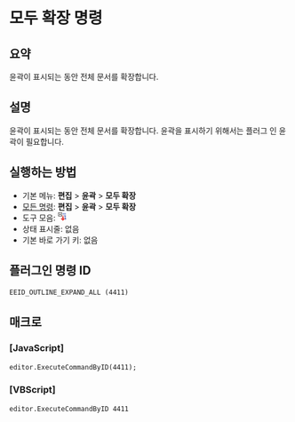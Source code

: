 # 모두 확장 명령

## 요약

윤곽이 표시되는 동안 전체 문서를 확장합니다.

## 설명

윤곽이 표시되는 동안 전체 문서를 확장합니다. 윤곽을 표시하기 위해서는 플러그 인 윤곽이 필요합니다.

## 실행하는 방법

- 기본 메뉴: **편집** \> **윤곽** \> **모두 확장**
- [모든 명령](../tools/all_commands): **편집** \> **윤곽** \> **모두 확장**
- 도구 모음: ![](../../images/outline_exp.png)
- 상태 표시줄: 없음
- 기본 바로 가기 키: 없음

## 플러그인 명령 ID

```
EEID_OUTLINE_EXPAND_ALL (4411)
```

## 매크로

### \[JavaScript\]

```
editor.ExecuteCommandByID(4411);
```

### \[VBScript\]

```
editor.ExecuteCommandByID 4411
```
